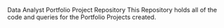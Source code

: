 Data Analyst Portfolio Project Repository
This Repository holds all of the code and queries for the Portfolio Projects created.

